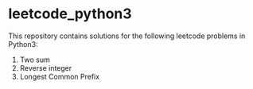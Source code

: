 # leetcode_python3
This repository contains solutions for the following leetcode problems in Python3:

1. Two sum
7. Reverse integer
14. Longest Common Prefix
